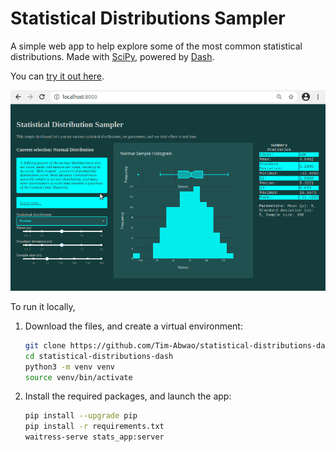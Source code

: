 # Statistical Distributions Sampler

A simple web app to help explore some of the most common statistical distributions. Made with [SciPy][1], powered by [Dash][2].

You can [try it out here][3].

[![screen capture](screen.gif)][3]

To run it locally,

1. Download the files, and create a virtual environment:

    ```bash
    git clone https://github.com/Tim-Abwao/statistical-distributions-dash.git
    cd statistical-distributions-dash
    python3 -m venv venv
    source venv/bin/activate
    ```

2. Install the required packages, and launch the app:

    ```bash
    pip install --upgrade pip
    pip install -r requirements.txt
    waitress-serve stats_app:server
    ```

[1]: https://www.scipy.org/
[2]: https://dash.plotly.com/
[3]: https://statistics-distributions.herokuapp.com/

